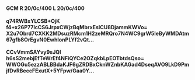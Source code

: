 #### GCM R 20/0c/400 L 20/0c/400
**q74RWBxYLCSB+OjK**<br/>**f4+x26P77lcCS6JrpxCWjzBqMbrxEsICU8DjammKWVo=**<br/>**X2u7Obrd7CXKK2MDsuzRMcm1H2zeMRQro7N4WC9grW5IeByWMDAtm67gfb8OrEgvN0EwhIonPLYf2vQt...**<br/><br/>
**CCvVmmSAYvy9sJQl**<br/>**h6sS2mebjEfTeWrEf4NFiQYCe2OZqkbLpEOTbtdsQso=**<br/>**WWOGu5ezzABLBBdaKJF6gZRDBxCknWZnbKAGad4DseqAVO9LkD9PmjfDvRBeccFExutX+5YFpw/Gaa0Y...**